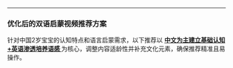 ---

### **优化后的双语启蒙视频推荐方案**  
针对中国2岁宝宝的认知特点和语言启蒙需求，以下推荐以 **<a href="./2岁宝宝推荐.md"> 中文为主建立基础认知+英语渗透培养语感 </a>** 为核心，调整内容适龄性并补充文化元素，确保推荐精准且易操作。
